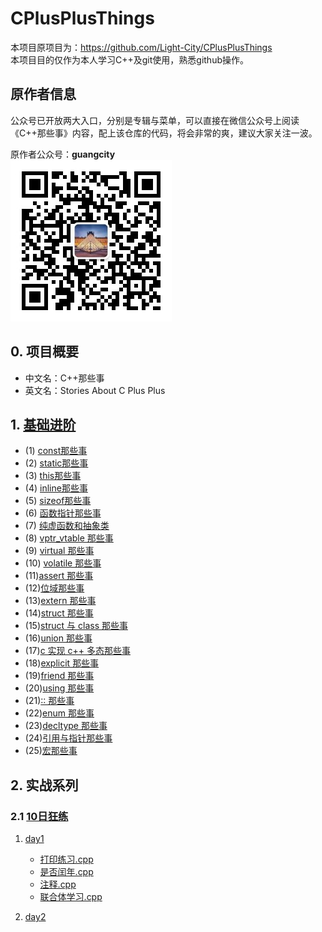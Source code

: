 # CPlusPlusThings

本项目原项目为：<https://github.com/Light-City/CPlusPlusThings>  
本项目目的仅作为本人学习C++及git使用，熟悉github操作。

## 原作者信息

公众号已开放两大入口，分别是专辑与菜单，可以直接在微信公众号上阅读《C++那些事》内容，配上该仓库的代码，将会非常的爽，建议大家关注一波。

原作者公众号：**guangcity**  
![guangcity](https://github.com/Vuean/CPlusPlusThings/blob/master/basic_content/8.%20vptr_vtable/img/wechat.jpg)

## 0. 项目概要

- 中文名：C++那些事
- 英文名：Stories About C Plus Plus

## 1. [基础进阶](https://github.com/Vuean/CPlusPlusThings/tree/master/basic_content)

- (1) [const那些事](https://github.com/Vuean/CPlusPlusThings/tree/master/basic_content/1.%20const)
- (2) [static那些事](https://github.com/Vuean/CPlusPlusThings/tree/master/basic_content/2.%20static)
- (3) [this那些事](https://github.com/Vuean/CPlusPlusThings/tree/master/basic_content/3.%20this)
- (4) [inline那些事](https://github.com/Vuean/CPlusPlusThings/tree/master/basic_content/4.%20inline)
- (5) [sizeof那些事](https://github.com/Vuean/CPlusPlusThings/tree/master/basic_content/5.%20sizeof)
- (6) [函数指针那些事](https://github.com/Vuean/CPlusPlusThings/tree/master/basic_content/6.%20func_pointer)
- (7) [纯虚函数和抽象类](https://github.com/Vuean/CPlusPlusThings/tree/master/basic_content/7.%20abstract)
- (8) [vptr_vtable 那些事](https://github.com/Vuean/CPlusPlusThings/tree/master/basic_content/8.%20vptr_vtable)
- (9) [virtual 那些事](https://github.com/Vuean/CPlusPlusThings/tree/master/basic_content/9.%20virtual)
- (10) [volatile 那些事](https://github.com/Vuean/CPlusPlusThings/tree/master/basic_content/10.%20volatile)
- (11)[assert 那些事](https://github.com/Vuean/CPlusPlusThings/tree/master/basic_content/11.%20assert)
- (12)[位域那些事](https://github.com/Vuean/CPlusPlusThings/tree/master/basic_content/12.%20bit)
- (13)[extern 那些事](https://github.com/Vuean/CPlusPlusThings/tree/master/basic_content/13.%20extern)
- (14)[struct 那些事](https://github.com/Vuean/CPlusPlusThings/tree/master/basic_content/14.%20struct)
- (15)[struct 与 class 那些事](https://github.com/Vuean/CPlusPlusThings/tree/master/basic_content/15.%20struct_class)
- (16)[union 那些事](https://github.com/Vuean/CPlusPlusThings/tree/master/basic_content/16.%20union)
- (17)[c 实现 c++ 多态那些事](https://github.com/Vuean/CPlusPlusThings/tree/master/basic_content/17.%20c_poly)
- (18)[explicit 那些事](https://github.com/Vuean/CPlusPlusThings/tree/master/basic_content/18.%20explicit)
- (19)[friend 那些事](https://github.com/Vuean/CPlusPlusThings/tree/master/basic_content/19.%20friend)
- (20)[using 那些事](https://github.com/Vuean/CPlusPlusThings/tree/master/basic_content/20.%20using)
- (21)[:: 那些事](https://github.com/Vuean/CPlusPlusThings/tree/master/basic_content/21.%20%20maohao)
- (22)[enum 那些事](https://github.com/Vuean/CPlusPlusThings/tree/master/basic_content/22.%20enum)
- (23)[decltype 那些事](https://github.com/Vuean/CPlusPlusThings/tree/master/basic_content/23.%20decltype)
- (24)[引用与指针那些事](https://github.com/Vuean/CPlusPlusThings/tree/master/basic_content/24.%20pointer_refer)
- (25)[宏那些事](https://github.com/Vuean/CPlusPlusThings/tree/master/basic_content/25.%20macro)

## 2. 实战系列

### 2.1 [10日狂练](https://github.com/Vuean/CPlusPlusThings/tree/master/practical_exercises/10_day_practice)

1. [day1](https://github.com/Vuean/CPlusPlusThings/tree/master/practical_exercises/10_day_practice/day1)

    - [打印练习.cpp](https://github.com/Vuean/CPlusPlusThings/pulls)
    - [是否闰年.cpp](https://github.com/Vuean/CPlusPlusThings/blob/master/practical_exercises/10_day_practice/day1/%E6%98%AF%E5%90%A6%E9%97%B0%E5%B9%B4.cpp)
    - [注释.cpp](https://github.com/Vuean/CPlusPlusThings/blob/master/practical_exercises/10_day_practice/day1/%E6%B3%A8%E9%87%8A.cpp)
    - [联合体学习.cpp](https://github.com/Vuean/CPlusPlusThings/blob/master/practical_exercises/10_day_practice/day1/%E8%81%94%E5%90%88%E4%BD%93%E5%AD%A6%E4%B9%A0.cpp)

2. [day2]()